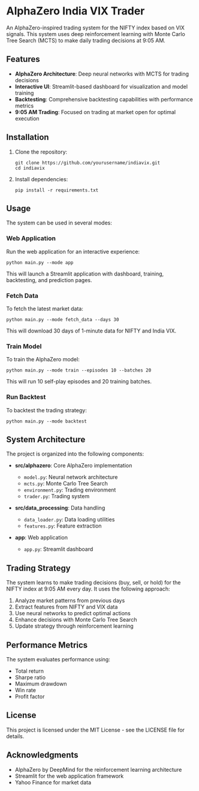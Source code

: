 # AlphaZero India VIX Trader

An AlphaZero-inspired trading system for the NIFTY index based on VIX signals. This system uses deep reinforcement learning with Monte Carlo Tree Search (MCTS) to make daily trading decisions at 9:05 AM.

## Features

- **AlphaZero Architecture**: Deep neural networks with MCTS for trading decisions
- **Interactive UI**: Streamlit-based dashboard for visualization and model training
- **Backtesting**: Comprehensive backtesting capabilities with performance metrics
- **9:05 AM Trading**: Focused on trading at market open for optimal execution

## Installation

1. Clone the repository:
   ```
   git clone https://github.com/yourusername/indiavix.git
   cd indiavix
   ```

2. Install dependencies:
   ```
   pip install -r requirements.txt
   ```

## Usage

The system can be used in several modes:

### Web Application

Run the web application for an interactive experience:

```
python main.py --mode app
```

This will launch a Streamlit application with dashboard, training, backtesting, and prediction pages.

### Fetch Data

To fetch the latest market data:

```
python main.py --mode fetch_data --days 30
```

This will download 30 days of 1-minute data for NIFTY and India VIX.

### Train Model

To train the AlphaZero model:

```
python main.py --mode train --episodes 10 --batches 20
```

This will run 10 self-play episodes and 20 training batches.

### Run Backtest

To backtest the trading strategy:

```
python main.py --mode backtest
```

## System Architecture

The project is organized into the following components:

- **src/alphazero**: Core AlphaZero implementation
  - `model.py`: Neural network architecture
  - `mcts.py`: Monte Carlo Tree Search
  - `environment.py`: Trading environment
  - `trader.py`: Trading system

- **src/data_processing**: Data handling
  - `data_loader.py`: Data loading utilities
  - `features.py`: Feature extraction

- **app**: Web application
  - `app.py`: Streamlit dashboard

## Trading Strategy

The system learns to make trading decisions (buy, sell, or hold) for the NIFTY index at 9:05 AM every day. It uses the following approach:

1. Analyze market patterns from previous days
2. Extract features from NIFTY and VIX data
3. Use neural networks to predict optimal actions
4. Enhance decisions with Monte Carlo Tree Search
5. Update strategy through reinforcement learning

## Performance Metrics

The system evaluates performance using:

- Total return
- Sharpe ratio
- Maximum drawdown
- Win rate
- Profit factor

## License

This project is licensed under the MIT License - see the LICENSE file for details.

## Acknowledgments

- AlphaZero by DeepMind for the reinforcement learning architecture
- Streamlit for the web application framework
- Yahoo Finance for market data